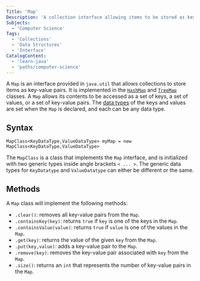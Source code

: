 ```yaml
---
Title: 'Map'
Description: 'A collection interface allowing items to be stored as key-value pairs.'
Subjects:
  - 'Computer Science'
Tags:
  - 'Collections'
  - 'Data Structures'
  - 'Interface'
CatalogContent:
  - 'learn-java'
  - 'paths/computer-science'
---
```


A `Map` is an interface provided in `java.util` that allows collections to store items as key-value pairs. It is implemented in the [`HashMap`](https://www.codecademy.com/resources/docs/java/HashMap) and [`TreeMap`](https://www.codecademy.com/resources/docs/java/TreeMap) classes. A `Map` allows its contents to be accessed as a set of keys, a set of values, or a set of key-value pairs. The [data types](https://www.codecademy.com/resources/docs/java/data-types) of the keys and values are set when the `Map` is declared, and each can be any data type.

## Syntax

```pseudo
MapClass<KeyDataType,ValueDataType> myMap = new MapClass<KeyDataType,ValueDataType>
```

The `MapClass` is a class that implements the `Map` interface, and is initialized with two generic types inside angle brackets `< ... >`. The generic data types for `KeyDatatype` and `ValueDatatype` can either be different or the same.

## Methods

A `Map` class will implement the following methods:

- `.clear()`: removes all key-value pairs from the `Map`.
- `.containsKey(key)`: returns `true` if `key` is one of the keys in the `Map`.
- `.containsValue(value)`: returns `true` if `value` is one of the values in the `Map`.
- `.get(key)`: returns the value of the given `key` from the `Map`.
- `.put(key,value)`: adds a key-value pair to the `Map`.
- `.remove(key)`: removes the key-value pair associated with `key` from the `Map`.
- `.size()`: returns an `int` that represents the number of key-value pairs in the `Map`.
